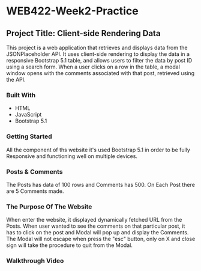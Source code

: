 # WEB422-Week2-Practice

## Project Title: Client-side Rendering Data

This project is a web application that retrieves and displays data from the JSONPlaceholder API. It uses client-side rendering to display the data in a responsive Bootstrap 5.1 table, and allows users to filter the data by post ID using a search form. When a user clicks on a row in the table, a modal window opens with the comments associated with that post, retrieved using the API.

### Built With
* HTML
* JavaScript
* Bootstrap 5.1

### Getting Started
All the component of ths website it's used Bootstrap 5.1 in order to be fully Responsive and functioning well on multiple devices.

### Posts & Comments
The Posts has data of 100 rows and Comments has 500. On Each Post there are 5 Comments made.

### The Purpose Of The Website
When enter the website, it displayed dynamically fetched URL from the Posts. When user wanted to see the comments on that particular post, it has to click on the post and Modal will pop up and display the Comments. The Modal will not escape when press the "esc" button, only on X and close sign will take the procedure to quit from the Modal.

### Walkthrough Video
